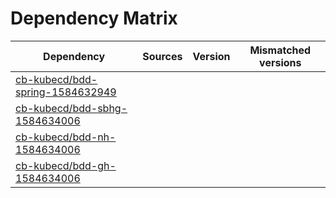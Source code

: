 # Dependency Matrix

Dependency | Sources | Version | Mismatched versions
---------- | ------- | ------- | -------------------
[cb-kubecd/bdd-spring-1584632949](https://github.com/cb-kubecd/bdd-spring-1584632949.git) |  | []() | 
[cb-kubecd/bdd-sbhg-1584634006](https://github.com/cb-kubecd/bdd-sbhg-1584634006.git) |  | []() | 
[cb-kubecd/bdd-nh-1584634006](https://github.com/cb-kubecd/bdd-nh-1584634006.git) |  | []() | 
[cb-kubecd/bdd-gh-1584634006](https://github.com/cb-kubecd/bdd-gh-1584634006.git) |  | []() | 

